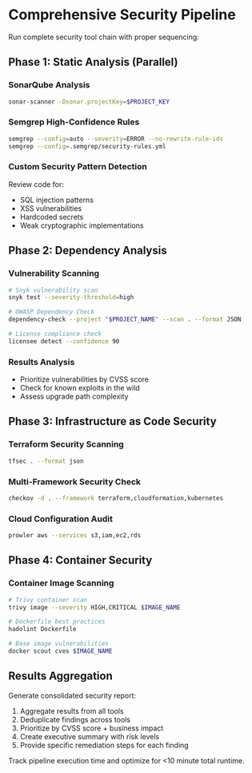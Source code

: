 # Comprehensive Security Pipeline

Run complete security tool chain with proper sequencing:

## Phase 1: Static Analysis (Parallel)

### SonarQube Analysis

```bash
sonar-scanner -Dsonar.projectKey=$PROJECT_KEY
```

### Semgrep High-Confidence Rules

```bash
semgrep --config=auto --severity=ERROR --no-rewrite-rule-ids
semgrep --config=.semgrep/security-rules.yml
```

### Custom Security Pattern Detection

Review code for:

- SQL injection patterns
- XSS vulnerabilities
- Hardcoded secrets
- Weak cryptographic implementations

## Phase 2: Dependency Analysis

### Vulnerability Scanning

```bash
# Snyk vulnerability scan
snyk test --severity-threshold=high

# OWASP Dependency Check
dependency-check --project "$PROJECT_NAME" --scan . --format JSON

# License compliance check
licensee detect --confidence 90
```

### Results Analysis

- Prioritize vulnerabilities by CVSS score
- Check for known exploits in the wild
- Assess upgrade path complexity

## Phase 3: Infrastructure as Code Security

### Terraform Security Scanning

```bash
tfsec . --format json
```

### Multi-Framework Security Check

```bash
checkov -d . --framework terraform,cloudformation,kubernetes
```

### Cloud Configuration Audit

```bash
prowler aws --services s3,iam,ec2,rds
```

## Phase 4: Container Security

### Container Image Scanning

```bash
# Trivy container scan
trivy image --severity HIGH,CRITICAL $IMAGE_NAME

# Dockerfile best practices
hadolint Dockerfile

# Base image vulnerabilities
docker scout cves $IMAGE_NAME
```

## Results Aggregation

Generate consolidated security report:

1. Aggregate results from all tools
2. Deduplicate findings across tools
3. Prioritize by CVSS score + business impact
4. Create executive summary with risk levels
5. Provide specific remediation steps for each finding

Track pipeline execution time and optimize for <10 minute total runtime.
